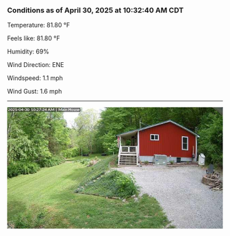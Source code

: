 ### Conditions as of April 30, 2025 at 10:32:40 AM CDT 

Temperature: 81.80 &deg;F

Feels like: 81.80 &deg;F

Humidity: 69%

Wind Direction: ENE

Windspeed: 1.1 mph

Wind Gust: 1.6 mph

---

<img src="./images/latest.jpeg"/>

